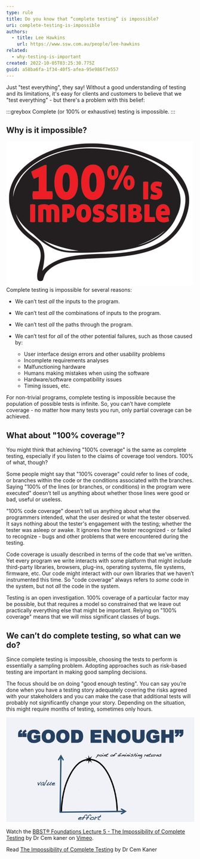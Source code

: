 ```yaml
---
type: rule
title: Do you know that “complete testing” is impossible?
uri: complete-testing-is-impossible
authors:
  - title: Lee Hawkins
    url: https://www.ssw.com.au/people/lee-hawkins
related:
  - why-testing-is-important
created: 2022-10-05T03:25:30.775Z
guid: a58ba6fa-1f34-40f5-afea-95e986f7e557
---
```

Just "test everything", they say! Without a good understanding of testing and its limitations, it's easy for clients and customers to believe that we "test everything" - but there's a problem with this belief:

:::greybox
Complete (or 100% or exhaustive) testing is impossible.
:::

<!--endintro-->

## Why is it impossible?

![Figure: Don't take on impossible missions!](100-is-impossible.jpg)
Complete testing is impossible for several reasons:

* We can’t test *all* the inputs to the program.
* We can’t test *all* the combinations of inputs to the program.
* We can’t test *all* the paths through the program.
* We can’t test for *all* of the other potential failures, such as those caused by:

  * User interface design
    errors and other usability problems
  * Incomplete requirements analyses
  * Malfunctioning hardware
  * Humans making mistakes when using the software
  * Hardware/software compatibility issues
  * Timing issues, etc.

For non-trivial programs, complete testing is impossible because the population of possible tests is infinite. So, you can’t have complete coverage - no matter how many tests you run, only partial coverage can be achieved.

## What about "100% coverage"?

You might think that achieving "100% coverage" is the same as complete testing, especially if you listen to the claims of coverage tool vendors. 100% of what, though?

Some people might say that "100% coverage" could refer to lines of code, or branches within the code or the conditions associated with the branches. Saying "100% of the lines (or branches, or conditions) in the program were executed" doesn’t tell us anything about whether those lines were good or bad, useful or useless.

"100% code coverage" doesn’t tell us anything about what the programmers intended, what the user desired or what the tester observed. It says nothing about the tester's engagement with the testing; whether the tester was asleep or awake. It ignores how the tester recognized - or failed to recognize - bugs and other problems that were encountered during the testing.

Code coverage is usually described in terms of the code that we’ve written. Yet every program we write interacts with some platform that might include third-party libraries, browsers, plug-ins, operating systems, file systems, firmware, etc. Our code might interact with our own libraries that we haven’t instrumented this time. So "code coverage" always refers to *some* code in the system, but not *all* the code in the system.

Testing is an open investigation. 100% coverage of a particular factor may be possible, but that requires a model so constrained that we leave out practically everything else that might be important. Relying on "100% coverage" means that we will miss significant classes of bugs.

## We can’t do complete testing, so what can we do?

Since complete testing is impossible, choosing the tests to perform is essentially a sampling problem. Adopting approaches such as risk-based testing are important in making good sampling decisions.

The focus should be on doing "good enough testing". You can say you’re done when you have a testing story adequately covering the risks agreed with your stakeholders and you can make the case that additional tests will probably not significantly change your story. Depending on the situation, this might require months of testing, sometimes only hours.

![Figure: Aim for "good enough" testing over complete testing](good-enough.jpg)

Watch the <a href="https://vimeo.com/451827063">BBST&reg; Foundations Lecture 5  - The Impossibility of Complete Testing</a> by Dr Cem kaner on <a href="https://vimeo.com">Vimeo</a>.</p>    

Read [The Impossibility of Complete Testing](https://bbst.courses/wp-content/uploads/2022/08/Kaner_impossibility.pdf) by Dr Cem Kaner